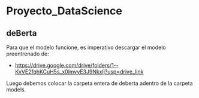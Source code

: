 # Proyecto_DataScience

## deBerta

Para que el modelo funcione, es imperativo descargar el modelo preentrenado de:
- https://drive.google.com/drive/folders/1--KvVE2fqhKCuH5s_x0lmvyE3J9Nkxlj?usp=drive_link

Luego debemos colocar la carpeta entera de deberta adentro de la carpeta models.
